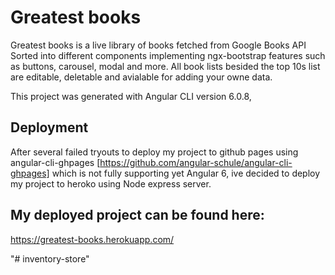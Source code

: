 # Greatest books
Greatest books is a live library of books fetched from Google Books API
Sorted into different components implementing ngx-bootstrap features such as buttons, carousel, modal and more.
All book lists besided the top 10s list are editable, deletable and avialable for adding your owne data.

This project was generated with Angular CLI version 6.0.8,

## Deployment

After several failed tryouts to deploy my project to github pages using angular-cli-ghpages [https://github.com/angular-schule/angular-cli-ghpages] which is not fully supporting yet Angular 6, ive decided to deploy my project to heroko using Node express server.

## My deployed project can be found here:
 https://greatest-books.herokuapp.com/ 

"# inventory-store" 
